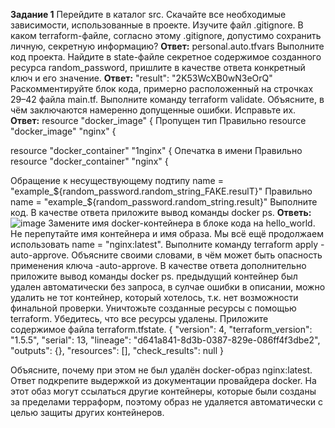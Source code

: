 **Задание 1**
Перейдите в каталог src. Скачайте все необходимые зависимости, использованные в проекте.
Изучите файл .gitignore. В каком terraform-файле, согласно этому .gitignore, допустимо сохранить личную, секретную информацию?
**Ответ:** personal.auto.tfvars
Выполните код проекта. Найдите в state-файле секретное содержимое созданного ресурса random_password, пришлите в качестве ответа конкретный ключ и его значение.
**Ответ:** "result": "2K53WcXB0wN3eOrQ"
Раскомментируйте блок кода, примерно расположенный на строчках 29–42 файла main.tf. Выполните команду terraform validate. Объясните, в чём заключаются намеренно допущенные ошибки. Исправьте их.
**Ответ:**
resource "docker_image" {
Пропущен тип
Правильно resource "docker_image" "nginx" {

resource "docker_container" "1nginx" {
Опечатка в имени
Правильно 
resource "docker_container" "nginx" {

Обращение к несуществующему подтипу
name  = "example_${random_password.random_string_FAKE.resulT}"
Правильно name  = "example_${random_password.random_string.result}"
Выполните код. В качестве ответа приложите вывод команды docker ps.
**Ответь:**
![image](https://github.com/pnagibin/devops-netology/assets/57600427/3a6959d6-2cfe-415f-a271-bddc4d81ac97)
Замените имя docker-контейнера в блоке кода на hello_world. Не перепутайте имя контейнера и имя образа. Мы всё ещё продолжаем использовать name = "nginx:latest". Выполните команду terraform apply -auto-approve. Объясните своими словами, в чём может быть опасность применения ключа -auto-approve. В качестве ответа дополнительно приложите вывод команды docker ps.
предыдущий контейнер был удален автоматически без запроса, в сулчае ошибки в описании, можно удалить не тот контейнер, который хотелось, т.к. нет возможности финальной проверки.
Уничтожьте созданные ресурсы с помощью terraform. Убедитесь, что все ресурсы удалены. Приложите содержимое файла terraform.tfstate.
{
  "version": 4,
  "terraform_version": "1.5.5",
  "serial": 13,
  "lineage": "d641a841-8d3b-0387-829e-086ff4f3dbe2",
  "outputs": {},
  "resources": [],
  "check_results": null
}

Объясните, почему при этом не был удалён docker-образ nginx:latest. Ответ подкрепите выдержкой из документации провайдера docker.
На этот обаз могут ссылаться другие контейнеры, которые были созданы за пределами терраформ, поэтому образ не удаляется автоматически с целью защиты других контейнеров.
